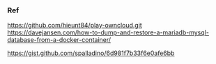 ### Ref
https://github.com/hieunt84/play-owncloud.git
https://davejansen.com/how-to-dump-and-restore-a-mariadb-mysql-database-from-a-docker-container/

https://gist.github.com/spalladino/6d981f7b33f6e0afe6bb

